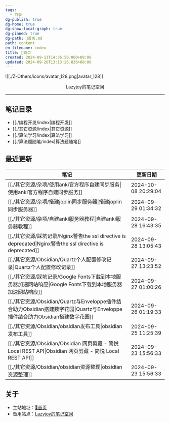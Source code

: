 ```yaml
---
tags:
  - 目录
dg-publish: true
dg-home: true
dg-show-local-graph: true
dg-pinned: true
dg-path: 🏡首页.md
path: content
en-filename: index
title: 🏡首页
created: 2024-09-13T14:36:50.000+08:00
updated: 2024-09-26T13:13:26.836+08:00
---
```

 ![[./Z-Others/icons/avatar_128.png|avatar_128]]
<center>Lazyjoy的笔记空间</center>

---
## 笔记目录  
- [[./编程开发/index|编程开发]]
- [[./其它资源/index|其它资源]]
- [[./算法学习/index|算法学习]]
- [[./算法题随笔/index|算法题随笔]]

## 最近更新
| 笔记                                                                                              | 更新日期                |
| ----------------------------------------------------------------------------------------------- | ------------------- |
| [[./其它资源/杂项/使用anki官方程序自建同步服务\|使用anki官方程序自建同步服务]]                                               | 2024-10-08 20:29:04 |
| [[./其它资源/杂项/搭建joplin同步服务器\|搭建joplin同步服务器]]                                                     | 2024-09-29 01:34:32 |
| [[./其它资源/杂项/自建anki服务器教程\|自建anki服务器教程]]                                                         | 2024-09-28 16:43:35 |
| [[./其它资源/踩坑记录/Nginx警告the ssl directive is deprecated\|Nginx警告the ssl directive is deprecated]] | 2024-09-28 13:05:43 |
| [[./其它资源/Obsidian/Quartz个人配置修改记录\|Quartz个人配置修改记录]]                                             | 2024-09-27 13:23:52 |
| [[./其它资源/踩坑记录/Google Fonts下载到本地服务器加速网站响应\|Google Fonts下载到本地服务器加速网站响应]]                         | 2024-09-27 01:00:26 |
| [[./其它资源/Obsidian/Quartz与Enveloppe插件结合助力Obsidian搭建数字花园\|Quartz与Enveloppe插件结合助力Obsidian搭建数字花园]] | 2024-09-26 01:19:33 |
| [[./其它资源/Obsidian/obsidian发布工具\|obsidian发布工具]]                                                 | 2024-09-25 11:25:39 |
| [[./其它资源/Obsidian/Obsidian 网页剪藏 - 简悦   Local REST API\|Obsidian 网页剪藏 - 简悦   Local REST API]]   | 2024-09-23 15:56:33 |
| [[./其它资源/Obsidian/obsidian资源整理\|obsidian资源整理]]                                                 | 2024-09-23 15:56:33 |


## 关于
- 主站地址：[🏡首页](https://lazyjack.12123123.xyz/)
- 备用站点：[Lazyjoy的笔记空间](https://lazyjoy.12123123.xyz/)





